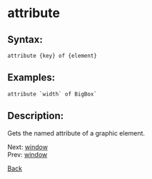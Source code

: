 # attribute

## Syntax:
`attribute {key} of {element}`

## Examples:
``attribute `width` of BigBox` ``

## Description:
Gets the named attribute of a graphic element. 

Next: [window](window.md)  
Prev: [window](window.md)

[Back](../../README.md)
